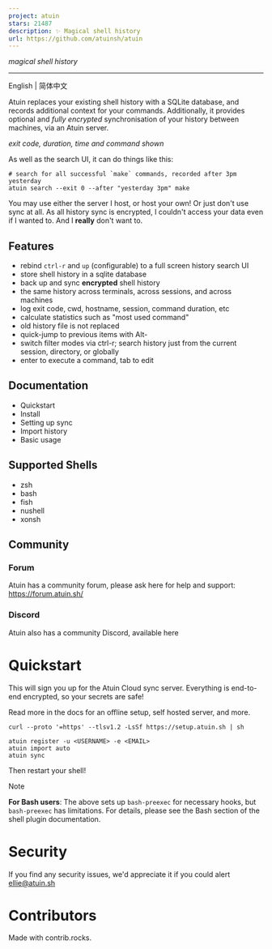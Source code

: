 ```yaml
---
project: atuin
stars: 21487
description: ✨ Magical shell history
url: https://github.com/atuinsh/atuin
---
```


_magical shell history_

* * *

English | 简体中文

Atuin replaces your existing shell history with a SQLite database, and records additional context for your commands. Additionally, it provides optional and _fully encrypted_ synchronisation of your history between machines, via an Atuin server.

_exit code, duration, time and command shown_

As well as the search UI, it can do things like this:

```
# search for all successful `make` commands, recorded after 3pm yesterday
atuin search --exit 0 --after "yesterday 3pm" make
```

You may use either the server I host, or host your own! Or just don't use sync at all. As all history sync is encrypted, I couldn't access your data even if I wanted to. And I **really** don't want to.

Features
--------

-   rebind `ctrl-r` and `up` (configurable) to a full screen history search UI
-   store shell history in a sqlite database
-   back up and sync **encrypted** shell history
-   the same history across terminals, across sessions, and across machines
-   log exit code, cwd, hostname, session, command duration, etc
-   calculate statistics such as "most used command"
-   old history file is not replaced
-   quick-jump to previous items with Alt-<num>
-   switch filter modes via ctrl-r; search history just from the current session, directory, or globally
-   enter to execute a command, tab to edit

Documentation
-------------

-   Quickstart
-   Install
-   Setting up sync
-   Import history
-   Basic usage

Supported Shells
----------------

-   zsh
-   bash
-   fish
-   nushell
-   xonsh

Community
---------

### Forum

Atuin has a community forum, please ask here for help and support: https://forum.atuin.sh/

### Discord

Atuin also has a community Discord, available here

Quickstart
==========

This will sign you up for the Atuin Cloud sync server. Everything is end-to-end encrypted, so your secrets are safe!

Read more in the docs for an offline setup, self hosted server, and more.

```
curl --proto '=https' --tlsv1.2 -LsSf https://setup.atuin.sh | sh

atuin register -u <USERNAME> -e <EMAIL>
atuin import auto
atuin sync
```

Then restart your shell!

Note

**For Bash users**: The above sets up `bash-preexec` for necessary hooks, but `bash-preexec` has limitations. For details, please see the Bash section of the shell plugin documentation.

Security
========

If you find any security issues, we'd appreciate it if you could alert ellie@atuin.sh

Contributors
============

Made with contrib.rocks.
